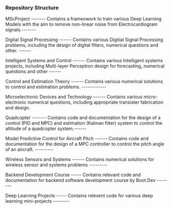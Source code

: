 
<!--
**ben120-web/ben120-web** is a ✨ _special_ ✨ repository because its `README.md` (this file) appears on your GitHub profile.
-->

### Repository Structure

MScProject ------- Contains a frameowork to train various Deep Learning Models with the aim to remove non-linear noise from Electrocardiogram signals.-------

Digital Signal Processing ------ Contains various Digitial Signal Processing problems, including the design of digital filters, numerical questions and other. ------

Intelligent Systems and Control ------ Contains various Intelligent systems projects, including Multi-layer Perceptron design for forecasting, numerical questions and other ------

Control and Estimation Theory ------ Contains various numerical solutions to control and estimation problems. ------------

Microelectronic Devices and Technology ------ Contains various micro-electronic numerical questions, including appropriate transister fabrication and design.

Quadcopter ------- Contains code and documentation for the design of a control (PID and MPC) and estimation (Kalman filter) system to control the altitude of a quadcopter system.------

Model Predictive Control for Aircraft Pitch ------ Contains code and documentation for the design of a MPC controller to control the pitch angle of an aircraft. ---------

Wireless Sensors and Systems ------ Contains numerical solutions for wireless sensor and systems problems ---------

Backend Development Course ----- Contains relevant code and documentation for backend software development course by Boot.Dev --------

Deep Learning Projects ----- Contains relevent code for various deep learning mini-projects --------

